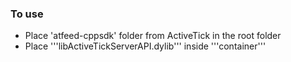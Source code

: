 ### To use
- Place 'atfeed-cppsdk' folder from ActiveTick in the root folder
- Place '''libActiveTickServerAPI.dylib''' inside '''container'''